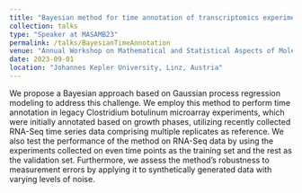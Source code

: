 ```yaml
---
title: "Bayesian method for time annotation of transcriptomics experiments"
collection: talks
type: "Speaker at MASAMB23"
permalink: /talks/BayesianTimeAnnotation
venue: "Annual Workshop on Mathematical and Statistical Aspects of Molecular Biology MASAMB"
date: 2023-09-01
location: "Johannes Kepler University, Linz, Austria"
---
```


We propose a Bayesian approach based on Gaussian process
regression modeling to address this challenge. We employ this method to perform time
annotation in legacy Clostridium botulinum microarray experiments, which were initially
annotated based on growth phases, utilizing recently collected RNA-Seq time series data
comprising multiple replicates as reference. We also test the performance of the method on
RNA-Seq data by using the experiments collected on even time points as the training set and
the rest as the validation set. Furthermore, we assess the method’s robustness to
measurement errors by applying it to synthetically generated data with varying levels of
noise.